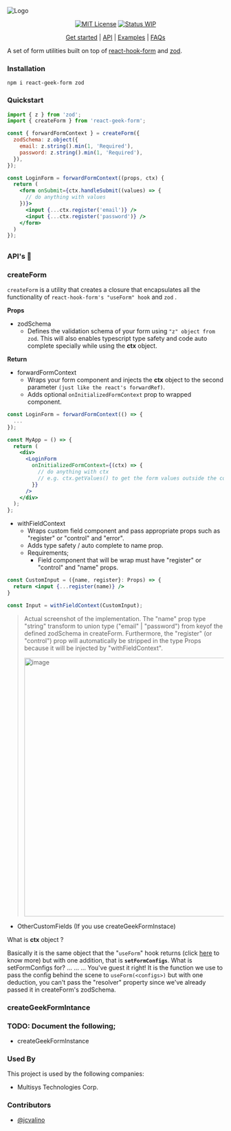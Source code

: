 

![Logo](https://i.ibb.co/xYxSmcG/Screenshot-2023-09-04-at-11-11-36-PM.png)

<div align="center">

[![MIT License](https://img.shields.io/badge/License-MIT-green.svg)](https://choosealicense.com/licenses/mit/)
[![Status WIP](https://img.shields.io/badge/Status-WIP-blue)]()

</div>

<p align="center">
  <a href="#">Get started</a> | 
  <a href="#">API</a> |
  <a href="#">Examples</a> |
  <a href="#">FAQs</a>
</p>

A set of form utilities built on top of [react-hook-form](https://www.npmjs.com/package/react-hook-form) and [zod](https://www.npmjs.com/package/zod).

### Installation

    npm i react-geek-form zod

### Quickstart

```jsx
import { z } from 'zod';
import { createForm } from 'react-geek-form';

const { forwardFormContext } = createForm({
  zodSchema: z.object({
    email: z.string().min(1, 'Required'),
    password: z.string().min(1, 'Required'),
  }),
});

const LoginForm = forwardFormContext((props, ctx) {
  return (
    <form onSubmit={ctx.handleSubmit((values) => {
      // do anything with values
    })}>
      <input {...ctx.register('email')} />
      <input {...ctx.register('password')} />
    </form>
  )
});
```

##

### API's  📖
### createForm
`createForm` is a utility that creates a closure that encapsulates all the functionality of `react-hook-form's "useForm" hook` and `zod` .  

**Props**
 - zodSchema
   - Defines the validation schema of your form using `"z" object from zod`. This will also enables typescript type safety and code auto complete specially while using the **ctx** object.

 **Return**
 - forwardFormContext    
      - Wraps your form component and injects the **ctx** object to the second parameter `(just like the react's forwardRef)`.
      - Adds optional `onInitializedFormContext` prop to wrapped component.
```jsx
const LoginForm = forwardFormContext(() => {
  ...
});

const MyApp = () => {
  return (
    <div>
      <LoginForm
        onInitializedFormContext={(ctx) => {
          // do anything with ctx
          // e.g. ctx.getValues() to get the form values outside the component!
        }}
      />
    </div>
  );
};
```
  - withFieldContext
    - Wraps custom field component and pass appropriate props such as "register" or "control" and "error".
    - Adds type safety / auto complete to name prop.
    - Requirements;
      - Field component that will be wrap must have "register" or "control" and "name" props.

```jsx
const CustomInput = ({name, register}: Props) => {
  return <input {...register(name)} />
}

const Input = withFieldContext(CustomInput);
```
>Actual screenshot of the implementation. The "name" prop type "string" transform to union type ("email" | "password") from keyof the defined zodSchema in createForm. Furthermore,  the "register" (or "control") prop will automatically be stripped in the type Props because it will be injected by "withFieldContext".
>
><img width="600" alt="image" src="https://github.com/jcvalino/react-geek-form/assets/67889183/2ec3c524-d59f-4299-932b-2aadd4384954">

- OtherCustomFields (If you use createGeekFormInstace)  



       
What is **ctx** object ?

Basically it is the same object that the "`useForm`" hook returns (click [here](https://react-hook-form.com/docs/useform) to know more) but with one addition, that is **`setFormConfigs`**.  What is setFormConfigs for? ... ... ... You've guest it right! It is the function we use to pass the config behind the scene to `useForm(<configs>)` but with one deduction, you can't pass the "resolver" property since we've already passed it in createForm's zodSchema.

### createGeekFormIntance


### TODO: Document the following;

- createGeekFormInstance

### Used By

This project is used by the following companies:

- Multisys Technologies Corp.

### Contributors

- [@jcvalino](https://github.com/jcvalino)

